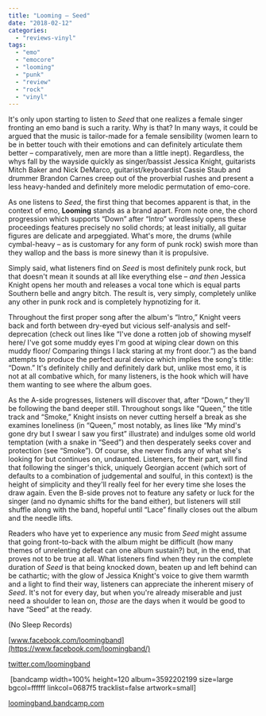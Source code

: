 ```yaml
---
title: "Looming – Seed"
date: "2018-02-12"
categories: 
  - "reviews-vinyl"
tags: 
  - "emo"
  - "emocore"
  - "looming"
  - "punk"
  - "review"
  - "rock"
  - "vinyl"
---
```


It's only upon starting to listen to _Seed_ that one realizes a female singer fronting an emo band is such a rarity. Why is that? In many ways, it could be argued that the music is tailor-made for a female sensibility (women learn to be in better touch with their emotions and can definitely articulate them better – comparatively, men are more than a little inept). Regardless, the whys fall by the wayside quickly as singer/bassist Jessica Knight, guitarists Mitch Baker and Nick DeMarco, guitarist/keyboardist Cassie Staub and drummer Brandon Carnes creep out of the proverbial rushes and present a less heavy-handed and definitely more melodic permutation of emo-core.

As one listens to _Seed_, the first thing that becomes apparent is that, in the context of emo, **Looming** stands as a brand apart. From note one, the chord progression which supports “Down” after “Intro” wordlessly opens these proceedings features precisely no solid chords; at least initially, all guitar figures are delicate and arpeggiated. What's more, the drums (while cymbal-heavy – as is customary for any form of punk rock) swish more than they wallop and the bass is more sinewy than it is propulsive.

Simply said, what listeners find on _Seed_ is most definitely punk rock, but that doesn't mean it sounds at all like everything else – _and then_ Jessica Knight opens her mouth and releases a vocal tone which is equal parts Southern belle and angry bitch. The result is, very simply, completely unlike any other in punk rock and is completely hypnotizing for it.

Throughout the first proper song after the album's “Intro,” Knight veers back and forth between dry-eyed but vicious self-analysis and self-deprecation (check out lines like “I've done a rotten job of showing myself here/ I've got some muddy eyes I'm good at wiping clear down on this muddy floor/ Comparing things I lack staring at my front door.”) as the band attempts to produce the perfect aural device which implies the song's title: “Down.” It's definitely chilly and definitely dark but, unlike most emo, it is not at all combative which, for many listeners, is the hook which will have them wanting to see where the album goes.

As the A-side progresses, listeners will discover that, after “Down,” they'll be following the band deeper still. Throughout songs like “Queen,” the title track and “Smoke,” Knight insists on never cutting herself a break as she examines loneliness (in “Queen,” most notably, as lines like “My mind's gone dry but I swear I saw you first” illustrate) and indulges some old world temptation (with a snake in “Seed”) and then desperately seeks cover and protection (see “Smoke”). Of course, she never finds any of what she's looking for but continues on, undaunted. Listeners, for their part, will find that following the singer's thick, uniquely Georgian accent (which sort of defaults to a combination of judgemental and soulful, in this context) is the height of simplicity and they'll really feel for her every time she loses the draw again. Even the B-side proves not to feature any safety or luck for the singer (and no dynamic shifts for the band either), but listeners will still shuffle along with the band, hopeful until “Lace” finally closes out the album and the needle lifts.

Readers who have yet to experience any music from _Seed_ might assume that going front-to-back with the album might be difficult (how many themes of unrelenting defeat can one album sustain?) but, in the end, that proves not to be true at all. What listeners find when they run the complete duration of _Seed_ is that being knocked down, beaten up and left behind can be cathartic; with the glow of Jessica Knight's voice to give them warmth and a light to find their way, listeners can appreciate the inherent misery of _Seed_. It's not for every day, but when you're already miserable and just need a shoulder to lean on, _those_ are the days when it would be good to have “Seed” at the ready.

(No Sleep Records)

[www.facebook.com/loomingband](https://www.facebook.com/loomingband/)

[twitter.com/loomingband](https://twitter.com/loomingband?lang=en)

 \[bandcamp width=100% height=120 album=3592202199 size=large bgcol=ffffff linkcol=0687f5 tracklist=false artwork=small\]

[loomingband.bandcamp.com](https://loomingband.bandcamp.com/)
